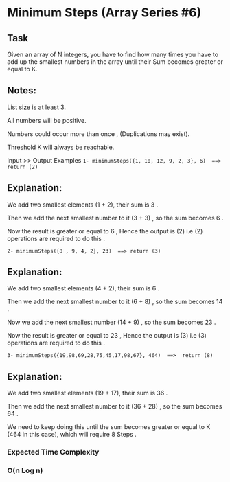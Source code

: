 # Minimum Steps (Array Series #6)

## Task
Given an array of N integers, you have to find how many times you have to add up the smallest numbers in the array until their Sum becomes greater or equal to K.

## Notes:
List size is at least 3.

All numbers will be positive.

Numbers could occur more than once , (Duplications may exist).

Threshold K will always be reachable.

Input >> Output Examples
``` 1- minimumSteps({1, 10, 12, 9, 2, 3}, 6)  ==>  return (2) ```

## Explanation:
We add two smallest elements (1 + 2), their sum is 3 .

Then we add the next smallest number to it (3 + 3) , so the sum becomes 6 .

Now the result is greater or equal to 6 , Hence the output is (2) i.e (2) operations are required to do this .

``` 2- minimumSteps({8 , 9, 4, 2}, 23)  ==> return (3) ```

## Explanation:
We add two smallest elements (4 + 2), their sum is 6 .

Then we add the next smallest number to it (6 + 8) , so the sum becomes 14 .

Now we add the next smallest number (14 + 9) , so the sum becomes 23 .

Now the result is greater or equal to 23 , Hence the output is (3) i.e (3) operations are required to do this .

``` 3- minimumSteps({19,98,69,28,75,45,17,98,67}, 464)  ==>  return (8) ```

## Explanation:
We add two smallest elements (19 + 17), their sum is 36 .

Then we add the next smallest number to it (36 + 28) , so the sum becomes 64 .

We need to keep doing this until the sum becomes greater or equal to K (464 in this case), which will require 8 Steps .

### Expected Time Complexity
### O(n Log n)
